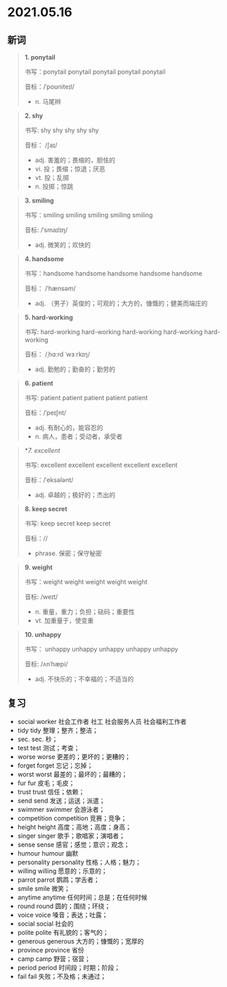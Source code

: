 # 2021.05.16

## 新词

> **1. ponytail**
>
> 书写：ponytail ponytail ponytail  ponytail ponytail 
>
> 音标：/ˈpoʊniteɪl/
>
> - n. 马尾辫





> **2. shy**
>
> 书写: shy shy shy shy shy
>
> 音标： /ʃaɪ/
>
> - adj. 害羞的；畏缩的，胆怯的
> - vi. 投；畏缩；惊退；厌恶
> - vt. 投；乱掷
> - n. 投掷；惊跳





> **3. smiling**
>
> 书写：smiling smiling smiling smiling smiling
>
> 音标:  /ˈsmaɪlɪŋ/
>
> - adj. 微笑的；欢快的




> **4. handsome**
>
> 书写：handsome handsome handsome handsome handsome
>
> 音标：  /ˈhænsəm/
>
> - adj. （男子）英俊的；可观的；大方的，慷慨的；健美而端庄的






> **5. hard-working**
>
> 书写: hard-working hard-working hard-working hard-working hard-working
>
> 音标： /ˌhɑːrd ˈwɜːrkɪŋ/
>
> - adj. 勤勉的；勤奋的；勤劳的




> **6. patient**
>
> 书写: patient patient patient patient patient
>
> 音标：/ˈpeɪʃnt/
>
> - adj. 有耐心的，能容忍的
> - n. 病人，患者；受动者，承受者



> **7. excellent*
>
> 书写: excellent excellent excellent excellent excellent 
>
> 音标：/ˈeksələnt/
>
> - adj. 卓越的；极好的；杰出的





> **8. keep secret**
>
> 书写: keep secret keep secret
>
> 音标：//
>
> - phrase. 保密；保守秘密




> **9. weight**
>
> 书写：weight weight weight weight weight 
>
> 音标:  /weɪt/
>
> - n. 重量，重力；负担；砝码；重要性
> - vt. 加重量于，使变重





> **10. unhappy**
>
> 书写： unhappy unhappy unhappy unhappy unhappy
>
> 音标:  /ʌnˈhæpi/
>
> - adj. 不快乐的；不幸福的；不适当的



## 复习

- social worker 社会工作者 社工 社会服务人员 社会福利工作者
- tidy tidy 整理；整齐；整洁；
- sec. sec. 秒；
- test test 测试；考查；
- worse worse 更差的；更坏的；更糟的；
- forget forget 忘记；忘掉；
- worst worst 最差的；最坏的；最糟的；
- fur fur 皮毛；毛皮；
- trust trust 信任；依赖；
- send send 发送；运送；派遣；
- swimmer swimmer 会游泳者；
- competition competition 竞赛；竞争；
- height height 高度；高地；高度；身高；
- singer singer 歌手；歌唱家；演唱者；
- sense sense 感官；感觉；意识；观念；
- humour humour 幽默
- personality personality 性格；人格；魅力；
- willing willing 愿意的；乐意的；
- parrot parrot 鹦鹉；学舌者；
- smile smile 微笑；
- anytime anytime 任何时间；总是；在任何时候
- round round 圆的；围绕；环绕；
- voice voice 嗓音；表达；吐露；
- social social 社会的
- polite polite 有礼貌的；客气的；
- generous generous 大方的；慷慨的；宽厚的
- province province 省份
- camp camp 野营；宿营；
- period period 时间段；时期；阶段；
- fail fail 失败；不及格；未通过；
